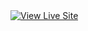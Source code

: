 <a href="https://Omhari-Kaushik.github.io/Vid_WebPage/">
  <img src="https://img.shields.io/badge/🌐_View_Live_Site-2EA44F?style=for-the-badge&logo=githubpages&logoColor=white" alt="View Live Site">
</a>
